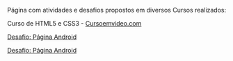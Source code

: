 Página com atividades e desafios propostos em diversos Cursos realizados:

Curso de HTML5 e CSS3 - [Cursoemvideo.com](https://www.cursoemvideo.com/)
<p>
    <a href="https://carlageo.github.io/AtividadesCursos/projeto-Androide/Index.html" target="_blank">Desafio: Página Android</a>
</p>

<p>
    <a href="https://carlageo.github.io/AtividadesCursos/projeto-Cordel/index.html" target="_blank">Desafio: Página Android</a>
</p>